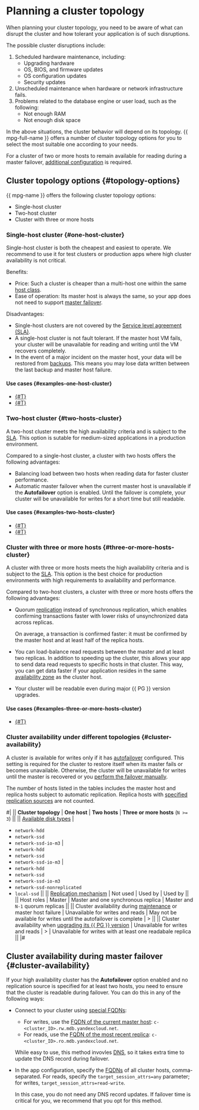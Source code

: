 # Planning a cluster topology

When planning your cluster topology, you need to be aware of what can disrupt the cluster and how tolerant your application is of such disruptions.

The possible cluster disruptions include:

1. Scheduled hardware maintenance, including:
   * Upgrading hardware
   * OS, BIOS, and firmware updates
   * OS configuration updates
   * Security updates
1. Unscheduled maintenance when hardware or network infrastructure fails.
1. Problems related to the database engine or user load, such as the following:
   * Not enough RAM
   * Not enough disk space

In the above situations, the cluster behavior will depend on its topology. {{ mpg-full-name }} offers a number of cluster topology options for you to select the most suitable one according to your needs.

For a cluster of two or more hosts to remain available for reading during a master failover, [additional configuration](#cluster-availability) is required.

## Cluster topology options {#topology-options}

{{ mpg-name }} offers the following cluster topology options:

* Single-host cluster
* Two-host cluster
* Cluster with three or more hosts

### Single-host cluster {#one-host-cluster}

Single-host cluster is both the cheapest and easiest to operate. We recommend to use it for test clusters or production apps where high cluster availability is not critical.

Benefits:

* Price: Such a cluster is cheaper than a multi-host one within the same [host class](./instance-types.md).
* Ease of operation: Its master host is always the same, so your app does not need to support [master failover](../operations/connect.md#automatic-master-host-selection).

Disadvantages:

* Single-host clusters are not covered by the [Service level agreement (SLA)](https://yandex.ru/legal/cloud_sla_mdb/).
* A single-host cluster is not fault tolerant. If the master host VM fails, your cluster will be unavailable for reading and writing until the VM recovers completely.
* In the event of a major incident on the master host, your data will be restored from [backups](backup.md). This means you may lose data written between the last backup and master host failure.

#### Use cases {#examples-one-host-cluster}

* [{#T}](../tutorials/data-recording.md)
* [{#T}](../tutorials/datalens.md)

### Two-host cluster {#two-hosts-cluster}

A two-host cluster meets the high availability criteria and is subject to the [SLA](https://yandex.ru/legal/cloud_sla_mdb/). This option is sutable for medium-sized applications in a production environment.

Compared to a single-host cluster, a cluster with two hosts offers the following advantages:

* Balancing load between two hosts when reading data for faster cluster performance.
* Automatic master failover when the current master host is unavailable if the **Autofailover** option is enabled. Until the failover is complete, your cluster will be unavailable for writes for a short time but still readable.

#### Use cases {#examples-two-hosts-cluster}

* [{#T}](../tutorials/data-migration.md)
* [{#T}](../tutorials/fault-tolerance.md)

### Cluster with three or more hosts {#three-or-more-hosts-cluster} 

A cluster with three or more hosts meets the high availability criteria and is subject to the [SLA](https://yandex.ru/legal/cloud_sla_mdb/). This option is the best choice for production environments with high requirements to availability and performance.

Compared to two-host clusters, a cluster with three or more hosts offers the following advantages:

* Quorum [replication](replication.md) instead of synchronous replication, which enables confirming transactions faster with lower risks of unsynchronized data across replicas.

    On average, a transaction is confirmed faster: it must be confirmed by the master host and at least half of the replica hosts.

* You can load-balance read requests between the master and at least two replicas. In addition to speeding up the cluster, this allows your app to send data read requests to specific hosts in that cluster. This way, you can get data faster if your application resides in the same [availability zone](../../overview/concepts/geo-scope.md) as the cluster host.
* Your cluster will be readable even during major {{ PG }} version upgrades.

#### Use cases {#examples-three-or-more-hosts-cluster}

* [{#T}](../tutorials/1c-postgresql.md)

### Cluster availability under different topologies {#cluster-availability}

A cluster is available for writes only if it has [autofailover](../operations/update.md#change-additional-settings) configured. This setting is required for the cluster to restore itself when its master fails or becomes unavailable. Otherwise, the cluster will be unavailable for writes until the master is recovered or you [perform the failover manually](../operations/update.md#start-manual-failover).

The number of hosts listed in the tables includes the master host and replica hosts subject to automatic replication. Replica hosts with [specified replication sources](./replication.md#replication-manual) are not counted.

#|
|| **Cluster topology** | **One host** | **Two hosts** | **Three or more hosts** (`N >= 3`) ||
|| [Available disk types](./storage.md)
|
* `network-hdd`
* `network-ssd`
* `network-ssd-io-m3`
|
* `network-hdd`
* `network-ssd`
* `network-ssd-io-m3`
|
* `network-hdd`
* `network-ssd`
* `network-ssd-io-m3`
* `network-ssd-nonreplicated`
* `local-ssd` ||
|| [Replication mechanism](./replication.md) | Not used | Used by | Used by ||
|| Host roles
|
Master
|
Master and one synchronous replica
|
Master and `N-1` quorum replicas
||
|| Cluster availability during [maintenance](./maintenance.md) or master host failure
| Unavailable for writes and reads
| May not be available for writes until the autofailover is complete
| > ||
|| Cluster availability when [upgrading its {{ PG }} version](../operations/cluster-version-update.md)
| Unavailable for writes and reads | >
| Unavailable for writes with at least one readabale replica
||
|#

## Cluster availability during master failover {#cluster-availability}

If your high availability cluster has the **Autofailover** option enabled and no replication source is specified for at least two hosts, you need to ensure that the cluster is readable during failover. You can do this in any of the following ways:

* Connect to your cluster using [special FQDNs](../operations/connect.md#special-fqdns):

   * For writes, use the [FQDN of the current master host](../operations/connect.md#fqdn-master): `c-<cluster_ID>.rw.mdb.yandexcloud.net`.
   * For reads, use the [FQDN of the most recent replica](../operations/connect.md#fqdn-replica): `c-<cluster_ID>.ro.mdb.yandexcloud.net`.

   While easy to use, this method invovles [DNS](https://en.wikipedia.org/wiki/Domain_Name_System), so it takes extra time to update the DNS record during failover.

* In the app configuration, specify the [FQDNs](../operations/connect.md#fqdn) of all cluster hosts, comma-separated. For reads, specify the `target_session_attrs=any` parameter; for writes, `target_session_attrs=read-write`.

   In this case, you do not need any DNS record updates. If failover time is critical for you, we recommend that you opt for this method.
